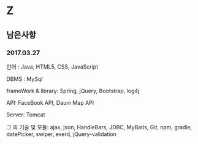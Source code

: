 # Z
## 남은사항
### 2017.03.27

언어 : Java, HTML5, CSS, JavaScript

DBMS : MySql

frameWork & library: Spring, jQuery, Bootstrap, log4j

API: FaceBook API, Daum Map API

Server: Tomcat

그 외 기술 및 모듈: ajax, json, HandleBars, JDBC, MyBatis, 
                    Git, npm, gradle, datePicker, swiper, 
                    exerd, jQuery-validation